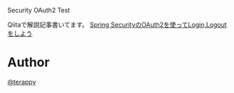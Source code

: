 Security OAuth2 Test

Qiitaで解説記事書いてます。
[Spring SecurityのOAuth2を使ってLogin,Logoutをしよう]()

# Author
[@terappy](https://github.com/terappy)
